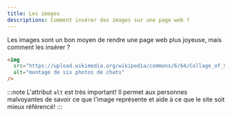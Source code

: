 ```yaml
---
title: Les images
descriptions: Comment insérer des images sur une page web ?
---
```



Les images sont un bon moyen de rendre une page web plus joyeuse, mais comment les insérer ?

```html
<img
  src="https://upload.wikimedia.org/wikipedia/commons/6/64/Collage_of_Six_Cats-02.jpg"
  alt="montage de six photos de chats"
/>
```

:::note
L'attribut `alt` est très important! Il permet aux personnes malvoyantes de savoir ce que l'image représente et aide à ce que le site soit mieux référencé!
:::
